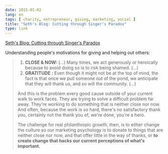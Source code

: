 ```yaml
---
date: 2015-01-02
lang: en
tags: [ charity, entrepreneur, giving, marketing, social ]
title: "Seth's Blog: Cutting through Singer's Paradox"
type: link
---
```


[Seth's Blog: Cutting through Singer's
Paradox](http://sethgodin.typepad.com/seths_blog/2014/12/cutting-through-singers-paradox.html)

Understanding people's motivations for giving and helping out others:

> 1.  **CLOSE & NOW:** (...) Many times, we act generously or heroically
>     because to avoid doing so is to risk being shamed. (...)
> 2.  **GRATITUDE** **:** Even though it might not be at the top of
>     mind, the fact is that once we pull someone out of the pond, we
>     anticipate that they will thank us, and so will the community.
>     (...)
>
> And this is the problem every good cause outside of your current walk
> to work faces. They are trying to solve a difficult problem far away.
> They're working to do something that is neither close nor now. And
> often, because the work is so hard, there's no satisfactory thank you,
> certainly not the thank you of, we're done, you're a hero.
>
> The challenge for real philanthropic growth, then, is to either change
> the culture so our marketing psychology is to donate to things that
> are neither close nor now, and that offer little in the way of thanks,
> or **to create change that hacks our current perceptions of what's
> important.**

